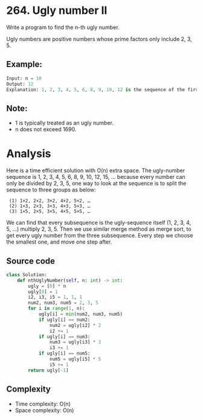 # 264. Ugly number II
Write a program to find the n-th ugly number.

Ugly numbers are positive numbers whose prime factors only include 2, 3, 5. 

## Example:

``` Python
Input: n = 10
Output: 12
Explanation: 1, 2, 3, 4, 5, 6, 8, 9, 10, 12 is the sequence of the first 10 ugly numbers.
```
## Note:  

* 1 is typically treated as an ugly number.
* n does not exceed 1690.

# Analysis

Here is a time efficient solution with O(n) extra space. The ugly-number sequence is 1, 2, 3, 4, 5, 6, 8, 9, 10, 12, 15, …
because every number can only be divided by 2, 3, 5, one way to look at the sequence is to split the sequence to three groups as below:

     (1) 1×2, 2×2, 3×2, 4×2, 5×2, …
     (2) 1×3, 2×3, 3×3, 4×3, 5×3, …
     (3) 1×5, 2×5, 3×5, 4×5, 5×5, …

We can find that every subsequence is the ugly-sequence itself (1, 2, 3, 4, 5, …) multiply 2, 3, 5. Then we use similar merge method as merge sort, to get every ugly number from the three subsequence. Every step we choose the smallest one, and move one step after.

## Source code
```python
class Solution:
    def nthUglyNumber(self, n: int) -> int:
        ugly = [0] * n
        ugly[0] = 1
        i2, i3, i5 = 1, 1, 1
        num2, num3, num5 = 2, 3, 5
        for i in range(1, n):
            ugly[i] = min(num2, num3, num5)
            if ugly[i] == num2:
                num2 = ugly[i2] * 2
                i2 += 1
            if ugly[i] == num3:
                num3 = ugly[i3] * 3
                i3 += 1
            if ugly[i] == num5:
                num5 = ugly[i5] * 5
                i5 += 1
        return ugly[-1]
```

## Complexity
* Time complexity: O(n)
* Space complexity: O(n)
